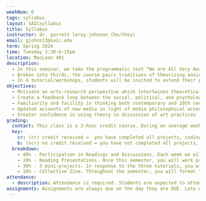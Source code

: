 ```yaml
---
weekNum: 0
tags: syllabus
layout: SAICsyllabus
title: Syllabus
instructor: dr. garrett laroy johnson (he/they)
email: gjohns13@saic.edu
term: Spring 2024
time: Tuesday 3:30-6:15pm
location: MacLean 401
description:
  - In this seminar, we take the programmatic text “We are All Very Anxious” by The Institute for Precarious Consciousness (2014) as a touchstone. Taking up their injunction that we need to build “machines for fighting anxiety”, students will situate their art practice to pursue a research question intervening between the social and the psychic, the ecological and the cultural. Through a blend of seminar discussion, research, workshop, tutorial, we will examine and engage contemporary techniques that help us to ask what anxiety is in 2022, what it does, and most importantly, what it could do. Students should be prepared to exercise their metier towards new ends.
  - Broken into thirds, the course pairs traditions of theorizing anxiety with techniques that appropriate the conditioning of aesthetic experience towards the production of subjectivity. We explore the psychoanalytic anxiety of Freud and Lacan as well as the mental ecosophy of Felix Guattari through works of theory-fiction or hyperstition —- quasi-archeological texts that generate worlds through bifurcation, paradox, and supposition. Second, Critical making, creating “objects to think with” that enact critiques and help us reorient to our problems, allows for a unique approach to the psychopolitical moblizations of anxiety as theorized by Byung Chul Han and Renata Salecl. Finally, we approach a materialist reading of anxiety as found in Gilbert Simondon’s philosophy of technology through works of speculative design.
  - In 4 tutorial/workshops, students will be invited to extend their practice through computational media techniques. Provided by the instructor or technically fluent students in the class, the exact topics will be subject to the appetite of students. Some examples include digital-physical computing, non-linear video editing, projection mapping, field recording-composition, and generative sound.
objectives:
  - Motivate an arts-research perspective which intertwines theoretical analysis and proposition with practice-based speculation and world-making
  - Create a feedback loop between the social, political, and psychological accounts of anxiety and art-making practice
  - Familiarity and facility in thinking both contemporary and 20th century on topics of subjectivity, psyche, unconscious and anxiety.
  - Updated accounts of new media in light of media philosophical accounts of mind and information
  - Greater confidence in using theory in discussion of art practices
grading:
  contact: This class is a 3-hour credit course. During an average week, you will be expected to spend 6 hours on homework per class. Homework will primarily consist of assignment completions, project development, project documentation, and written assignments. See the SAIC Contact / Credit hour policy for a detailed explanation for how homework time is calculated on a per-credit-hour basis.
  key:
    cr: (cr) credit received =  you have completed all projects, coding sketches, and relevant group projects. Your assignments reflect your own learning of the assigned readings that week, while also demonstrating the growth of your own expressive style. You have missed a maximum of two unexcused absences.
    b: (ncr) no credit received = you have not completed all projects, coding sketches, or relevant group projects. Or, you may have completed these, but not reflected your own learning or growth in the process. Or, you have more than two unexcused absences.
  breakdown:
    - 40% - Participation in Readings and Discussions. Each week we will devote a substantial portion of class to reading and discussion. You are expected to contribute to discussion and engage actively through analysis and reflection on the text as well as relating relevant outside works. This will require a substantial and regular outside time commitment and will undergird your success in the course. 
    - 20% - Reading Presentations. Once this semester, you will work prepare and guide discussion of one of our texts during class. Signups will happen in the second week of class. You are expected to have read and intimately studied the text as well as researched its contexts and secondary literature. You will start class with a 20-30 minute presentation in which you 1) make legible to your peers in terms of its internal logic and extrinsic sociocultural, economic, theoretical and art historical connections 2) through leading the class through close reading, explicate key sections of the text that demand slow study 3) articulate clearly the stakes of the text for our contemporary moment, as it concerns new media artists 4) pose several key questions driven by the text that will lead discussion.
    - 30% - 3 mini-projects. In response to the three tutorials, you will draw on your existing art practice to engage the topics of the course in an applied work. Given the technological focus of the course, it’s likely you may engage with new (or old) media in some way, but not exclusively expected.  
    - 10% - Collective Zine. Throughout the semester, you will format the documentation of your mini-projects given a template. This will facilitate their ingression into a collective zine, which collects all students projects from the semester. Aspects of the zine may be generative (following a p5*js tutorial). The zines will be published at the end of the semester using SAIC's risographic duplicator. Your assessment here hinges on your design of collective design; how will the group decide how the projects are arranged, what colors are used, what will figure on the cover? how will the group deal with emergent questions?  
attendance:
  - description: Attendance is required. Students are expected to attend all classes and be present for the full duration of each class. In class time is for instruction. When possible, instructors will make time for students to work independently on projects. Unless special permission is granted by the instructor, students are required to remain in class during this independent work time. Announcements and directions will be given at the beginning of class so it is important that you arrive on time. Absences, late arrivals, and leaving class early will reflect negatively on your grade. Communicate with your instructors if there are serious or extenuating circumstances that prevent you from arriving on time or from participating fully. Be prepared to present a doctor’s note if an absence is due to illness.
assignments: Assignments are always due on the day they are DUE. Late work is not acceptable because of the fact that in-class activities are often closely tied to sharing and discussing assignments. Late work undermines your own learning as well as the learning community of the class as a whole.
---
```

